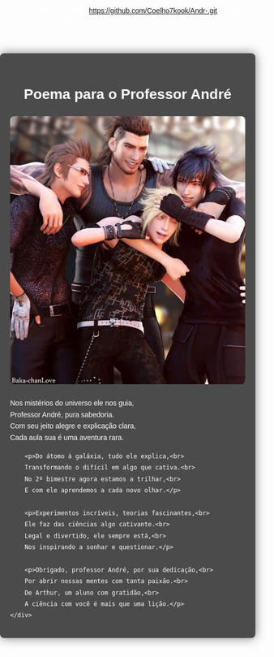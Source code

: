 git remoto adicionar origem https://github.com/Coelho7kook/Andr-.git
 git branch -M main 
git push -u origin main


<!DOCTYPE html>
<html lang="pt-BR">
<head>
    <meta charset="UTF-8">
    <meta name="viewport" content="width=device-width, initial-scale=1.0">
    <title>Poema para o Professor André</title>
    <style>
        body {
            font-family: Arial, sans-serif;
            line-height: 1.6;
            margin: 0;
            padding: 0;
            background: url('galaxy-background.jpg') no-repeat center center fixed;
            background-size: cover;
            color: #ffffff;
        }
        .container {
            max-width: 600px;
            margin: auto;
            background: rgba(0, 0, 0, 0.7);
            padding: 20px;
            border-radius: 8px;
            box-shadow: 0 0 20px rgba(0, 0, 0, 0.5);
            margin-top: 50px;
        }
        h1 {
            text-align: center;
            color: #ffffff;
        }
        p {
            text-align: justify;
            margin: 10px 0;
        }
        .image-container {
            text-align: center;
            margin: 20px 0;
        }
        .image-container img {
            max-width: 100%;
            height: auto;
            border-radius: 8px;
        }
    </style>
</head>
<body>
    <div class="container">
        <h1>Poema para o Professor André</h1>
        <div class="image-container">
            <!-- A imagem 'imagem.png' deve estar no mesmo diretório que este arquivo HTML -->
            <img src="imagem.png" alt="Professor André">
        </div>
        <p>Nos mistérios do universo ele nos guia,<br>
        Professor André, pura sabedoria.<br>
        Com seu jeito alegre e explicação clara,<br>
        Cada aula sua é uma aventura rara.</p>

        <p>Do átomo à galáxia, tudo ele explica,<br>
        Transformando o difícil em algo que cativa.<br>
        No 2º bimestre agora estamos a trilhar,<br>
        E com ele aprendemos a cada novo olhar.</p>

        <p>Experimentos incríveis, teorias fascinantes,<br>
        Ele faz das ciências algo cativante.<br>
        Legal e divertido, ele sempre está,<br>
        Nos inspirando a sonhar e questionar.</p>

        <p>Obrigado, professor André, por sua dedicação,<br>
        Por abrir nossas mentes com tanta paixão.<br>
        De Arthur, um aluno com gratidão,<br>
        A ciência com você é mais que uma lição.</p>
    </div>
</body>
</html>
